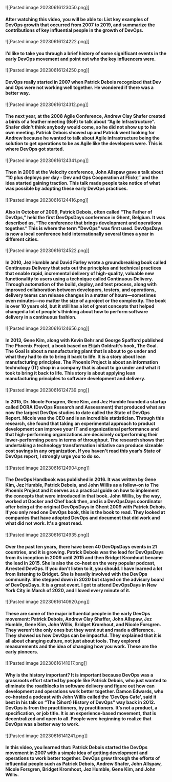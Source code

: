 ![[Pasted image 20230616123050.png]]
#### After watching this video, you will be able to: List key examples of DevOps growth that occurred from 2007 to 2019, and summarize the contributions of key influential people in the growth of DevOps. 


![[Pasted image 20230616124222.png]]
#### I’d like to take you through a brief history of some significant events in the early DevOps movement and point out who the key influencers were. 


![[Pasted image 20230616124250.png]]
#### DevOps really started in 2007 when Patrick Debois recognized that Dev and Ops were not working well together. He wondered if there was a better way. 


![[Pasted image 20230616124312.png]]
#### The next year, at the 2008 Agile Conference, Andrew Clay Shafer created a birds of a feather meeting (BoF) to talk about “Agile Infrastructure”. Shafer didn't think anybody would come, so he did not show up to his own meeting. Patrick Debois showed up and Patrick went looking for Andrew because he wanted to talk about Agile infrastructure being the solution to get operations to be as Agile like the developers were. This is where DevOps got started.


![[Pasted image 20230616124341.png]]
#### Then in 2009 at the Velocity conference, John Allspaw gave a talk about “10 plus deploys per day - Dev and Ops Cooperation at Flickr,” and the idea started gaining traction. This talk made people take notice of what was possible by adopting these early DevOps practices. 


![[Pasted image 20230616124416.png]]
#### Also in October of 2009, Patrick Debois, often called “The Father of DevOps,” held the first DevOpsDays conference in Ghent, Belgium. It was described as, “The conference that brings development and operations together.” This is where the term "DevOps" was first used. DevOpsDays is now a local conference held internationally several times a year in different cities. 


![[Pasted image 20230616124522.png]]
#### In 2010, Jez Humble and David Farley wrote a groundbreaking book called Continuous Delivery that sets out the principles and technical practices that enable rapid, incremental delivery of high-quality, valuable new functionality to users using a technique called Continuous Delivery. Through automation of the build, deploy, and test process, along with improved collaboration between developers, testers, and operations, delivery teams can release changes in a matter of hours—sometimes even minutes—no matter the size of a project or the complexity. The book is over 10 years old, but it still has a lot of great concepts that helped changed a lot of people's thinking about how to perform software delivery in a continuous fashion. 


![[Pasted image 20230616124656.png]]
#### In 2013, Gene Kim, along with Kevin Behr and George Spafford published The Phoenix Project, a book based on Elijah Goldratt’s book, The Goal. The Goal is about a manufacturing plant that is about to go under and what they had to do to bring it back to life. It is a story about lean manufacturing principles. The Phoenix Project is about an information technology (IT) shop in a company that is about to go under and what it took to bring it back to life. This story is about applying lean manufacturing principles to software development and delivery. 


![[Pasted image 20230616124739.png]]
#### In 2015, Dr. Nicole Forsgren, Gene Kim, and Jez Humble founded a startup called DORA (DevOps Research and Assessment) that produced what are now the largest DevOps studies to date called the State of DevOps Report. Nicole was the CEO and is an incredible statistician. Through this research, she found that taking an experimental approach to product development can improve your IT and organizational performance and that high-performing organizations are decisively outperforming their lower-performing peers in terms of throughput. The research shows that undertaking a technology transformation initiative can produce sizeable cost savings in any organization. If you haven't read this year’s State of DevOps report, I strongly urge you to do so. 


![[Pasted image 20230616124904.png]]
#### The DevOps Handbook was published in 2016. It was written by Gene Kim, Jez Humble, Patrick Debois, and John Willis as a follow-on to The Phoenix Project and it serves as a practical guide on how to implement the concepts that were introduced in that book. John Willis, by the way, worked at Docker and Chef back then, and is a DevOpsDays coordinator after being at the original DevOpsDays in Ghent 2009 with Patrick Debois. If you only read one DevOps book, this is the book to read. They looked at companies that have adopted DevOps and document that did work and what did not work. It's a great read. 


![[Pasted image 20230616124935.png]]
#### Over the past ten years, there have been 40 DevOpsDays events in 21 countries, and it is growing. Patrick Debois was the lead for DevOpsDays from its inception in 2009 until 2015 and then Bridget Kromhout became the lead in 2015. She is also the co-host on the very popular podcast, Arrested DevOps. If you don't listen to it, you should. I have learned a lot from listening to Bridget. She is heavily involved with the DevOps community. She stepped down in 2020 but stayed on the advisory board of DevOpsDays. It is a great event. I got to attend DevOpsDays in New York City in March of 2020, and I loved every minute of it. 


![[Pasted image 20230616140920.png]]
#### These are some of the major influential people in the early DevOps movement: Patrick Debois, Andrew Clay Shaffer, John Allspaw, Jez Humble, Gene Kim, John Willis, Bridget Kromhout, and Nicole Forsgren. They weren’t the only ones but they went out and made a difference. They showed us how DevOps can be impactful. They explained that it is all about changing culture, not just about tools. They explored measurements and the idea of changing how you work. These are the early pioneers. 


![[Pasted image 20230616141017.png]]
#### Why is the history important? It is important because DevOps was a grassroots effort started by people like Patrick Debois, who just wanted to eliminate the roadblocks in software delivery and figure out how can development and operations work better together. Damon Edwards, who co-hosted a podcast with John Willis called the 'DevOps Cafe', said it best in his talk on “The (Short) History of DevOps” way back in 2012. DevOps is from the practitioners, by practitioners. It’s not a product, a specification, or job title. It is an experience-based movement, that is decentralized and open to all. People were beginning to realize that DevOps was a better way to work. 


![[Pasted image 20230616141241.png]]
#### In this video, you learned that: Patrick Debois started the DevOps movement in 2007 with a simple idea of getting development and operations to work better together. DevOps grew through the efforts of influential people such as Patrick Debois, Andrew Shafer, John Allspaw, Nicole Forsgren, Bridget Kromhout, Jez Humble, Gene Kim, and John Willis.